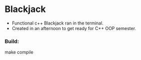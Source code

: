 # Blackjack
* Functional c++ Blackjack ran in the terminal. 
* Created in an afternoon to get ready for C++ OOP semester.

### Build:
make compile